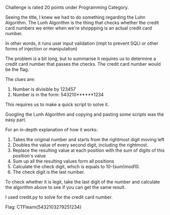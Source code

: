 Challenge is rated 20 points under Programming Category.

Seeing the title, I knew we had to do something regarding the Luhn Algorithm. The Lunh Algorithm is the thing that checks whether the credit card numbers we enter when we're shoppping is an actual credit card number.

In other words, it runs user input validation (impt to prevent SQLI or other forms of injection or manipulation)

The problem is a bit long, but to summarise it requires us to determine a credit card number that passes the checks. The credit card number would be the flag.

The clues are:
1. Number is divisible by 123457
2. Number is in the form: 543210******1234

This requires us to make a quick script to solve it.

Googling the Lunh Algorithm and copying and pasting some scripts was the easy part. 

For an in-depth explanation of how it works:
1. Takes the original number and starts from the rightmost digit moving left
2. Doubles the value of every second digit, including the rightmost.
3. Replace the resulting value at each position with the sum of digits of this position's value
4. Sum up all the resulting values form all positions
5. Calculate the check digit, which is equals to 10-(sum)mod10.
6. The check digit is the last number. 

To check whether it is legit, take the last digit of the number and calculate the algorithm above to see if you can get the same result. 

I used credit.py to solve for the credit card number.

Flag: CTFlearn{5432103279251234}
